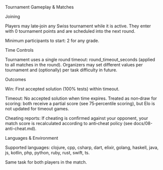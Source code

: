 Tournament Gameplay & Matches

Joining

Players may late‑join any Swiss tournament while it is active. They enter with 0 tournament points and are scheduled into the next round.

Minimum participants to start: 2 for any grade.

Time Controls

Tournament uses a single round timeout: round_timeout_seconds (applied to all matches in the round). Organizers may set different values per tournament and (optionally) per task difficulty in future.

Outcomes

Win: First accepted solution (100% tests) within timeout.

Timeout: No accepted solution when time expires. Treated as non‑draw for scoring: both receive a partial score (see 75‑percentile scoring), but Elo is not updated for timeout games.

Cheating reports: If cheating is confirmed against your opponent, your match score is recalculated according to anti‑cheat policy (see docs/08-anti-cheat.md).

Languages & Environment

Supported languages: clojure, cpp, csharp, dart, elixir, golang, haskell, java, js, kotlin, php, python, ruby, rust, swift, ts.

Same task for both players in the match.
